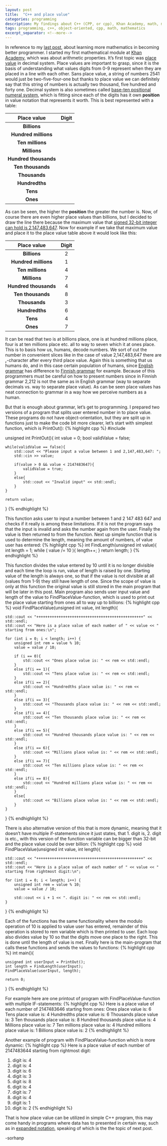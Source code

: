 ```yaml
---
layout: post
title:  "C++ and place value"
categories: programming
description: My findings about C++ (CPP, or cpp), Khan Academy, math, mathematics and place value
tags: programming, c++, object-oriented, cpp, math, mathematics
excerpt_separator: <!--more-->
---
```


[last]:/programming/2019/01/23/Math-and-cpp.html
[place_value]:http://www.montereyinstitute.org/courses/DevelopmentalMath/COURSE_TEXT_RESOURCE/U01_L1_T1_text_final.html
[khan]:https://www.khanacademy.org/
[32bitInteger]:https://en.wikipedia.org/wiki/2,147,483,647#In_computing
[positional_notation]:https://en.wikipedia.org/wiki/Positional_notation
[english_grammar]:https://www.grammarbook.com/numbers/numbers.asp
[finnish_grammar]:https://en.wikipedia.org/wiki/Finnish_numerals#Years
[expanded_notation]:https://www.mathsisfun.com/definitions/expanded-notation.html

In reference to my [last post][last], about learning more mathematics in becoming better programmer. I started my first mathematical module at [Khan Academy][khan], which was about arithmetic properties. It’s first topic was [place value][place_value] in decimal system.<!--more--> Place values are important to grasp, since it is the basis of understanding what values digits from 0-9 represent when they are placed in a line with each other. Sans place value, a string of numbers 2541 would just be two-five-four-one but thanks to place value we can definitely say that this string of numbers is actually two thousand, five hundred and forty one. Decimal system is also sometimes called [base-ten positional numeral system][positional_notation], which is fitting since each of the digits has it own **position** in value notation that represents it worth. This is best represented with a table:

| Place value |  Digit |
|:-:|:-:|
| **Billions** |  |
| **Hundred millions** |  |
| **Ten millions** |  |
| **Millions** |  |
| **Hundred thousands** |  |
| **Ten thousands** |  |
| **Thousands** |  |
| **Hundredths** |  |
| **Tens** |  |
| **Ones** |  |

As can be seen, the higher the **position** the greater the number is. Now, of course there are even higher place values than billions, but I decided to draw the line there because the maximum value that [signed 32-bit integer can hold is 2,147,483,647][32bitInteger]. Now for example if we take that maximum value and place it to the place value table above it would look like this:

| Place value |  Digit |
|:-:|:-:|
| **Billions** | 2 |
| **Hundred millions** | 1 |
| **Ten millions** | 4 |
| **Millions** | 7 |
| **Hundred thousands** | 4 |
| **Ten thousands** | 8 |
| **Thousands** | 3 |
| **Hundredths** | 6 |
| **Tens** | 4 |
| **Ones** | 7 |

It can be read that two is at billions place, one is at hundred millions place, four is at ten millions place etc. all to way to seven which it at ones place. This is to basis how us, humans, decode numbers. We sort of cut the number in convenient slices like in the case of value 2,147,483,647 there are **,**-character after every third place value. Again this is something that us humans do, and in this case certain population of humans, since [English grammar][english_grammar] has difference to [Finnish grammar][finnish_grammar] for example. Because of this programmers must be careful on how to present numbers since in Finnish grammar 2,212 is not the same as in English grammar (way to separate decimals vs. way to separate place value). As can be seen place values has neat connection to grammar in a way how we perceive numbers as a human.

But that is enough about grammar, let’s get to programming. I prepared two versions of a program that splits user entered number in to place value. These programs do not have object-orientation, but they are split up in functions just to make the code bit more clearer, let’s start with simplest function, which is PrintOut():
{% highlight cpp %}
#include <iostream>

unsigned int PrintOut(){
    int value = 0;
    bool validValue = false;
    
    while(validValue == false){
        std::cout << "Please input a value between 1 and 2,147,483,647: ";
        std::cin >> value;
        
        if(value > 0 && value < 2147483647){
            validValue = true;
        }
        else{
            std::cout << "Invalid input" << std::endl;
        }
    }
    
    return value;
}
{% endhighlight %}

This function asks user to input a number between 1 and 2 147 483 647 and checks if it really is among these limitations. If it is not the program says that the input is invalid and asks the number again from the user. Finally the value is then returned to from the function. Next up simple function that is used to determine the length, meaning the amount of numbers, of value user has entered:
{% highlight cpp %}
int FindLength(unsigned int value){
    int length = 1;
    while ( value /= 10 ){
        length++;
    }
    return length;
}
{% endhighlight %}

This function divides the value entered by 10 until it is no longer divisible and each time the loop is run, value of length is raised by one. Starting value of the length is always one, so that if the value is not divisible at all (values from 1-9) they still have length of one. Since the scope of value is only at this function the original value is still stored in the main program that will be later in this post. Main program also sends user input value and length of the value to FindPlaceValue-function, which is used to print out the place value starting from ones all to way up to billions:
{% highlight cpp %}
void FindPlaceValue(unsigned int value, int length){
    
    std::cout << "++++++++++++++++++++++++++++++++++++++++++++++++" << std::endl;
    std::cout << "Here is a place value of each number of " << value << " starting from ones:\n";
    
    for (int i = 0; i < length; i++) {
        unsigned int rem = value % 10;
        value = value / 10;
        
        if (i == 0){
            std::cout << "Ones place value is: " << rem << std::endl;
        }
        else if(i == 1){
            std::cout << "Tens place value is: " << rem << std::endl;
        }
        else if(i == 2){
            std::cout << "Hundredths place value is: " << rem << std::endl;
        }
        else if(i == 3){
            std::cout << "Thousands place value is: " << rem << std::endl;
        }
        else if(i == 4){
            std::cout << "Ten thousands place value is: " << rem << std::endl;
        }
        else if(i == 5){
            std::cout << "Hundred thousands place value is: " << rem << std::endl;
        }
        else if(i == 6){
            std::cout << "Millions place value is: " << rem << std::endl;
        }
        else if(i == 7){
            std::cout << "Ten millions place value is: " << rem << std::endl;
        }
        else if(i == 8){
            std::cout << "Hundred millions place value is: " << rem << std::endl;
        }
        else{
            std::cout << "Billions place value is: " << rem << std::endl;
        }
    }
}
{% endhighlight %}

There is also alternative version of this that is more dynamic, meaning that it doesn’t have multiple if-statements since it just states, that 1. digit is, 2. digit is etc., with this version of the function variable can be bigger than 32-bit and the place value could be over billion:
{% highlight cpp %}
void FindPlaceValue(unsigned int value, int length){
    
    std::cout << "++++++++++++++++++++++++++++++++++++++++++++++++" << std::endl;
    std::cout << "Here is a place value of each number of " << value << " starting from rightmost digit:\n";
    
    for (int i = 0; i < length; i++) {
        unsigned int rem = value % 10;
        value = value / 10;

        std::cout << i + 1 << ". digit is: " << rem << std::endl;
    }
}
{% endhighlight %}

Each of the functions has the same functionality where the modulo operation of 10 is applied to value user has entered, remainder of this operation is stored to rem variable which is then printed to user. Each loop also divides value by 10 so that the digits move one place to the right. This is done until the length of value is met. Finally here is the main-program that calls these functions and sends the values to functions:
{% highlight cpp %}
int main(){
    
    unsigned int userInput = PrintOut();
    int length = FindLength(userInput);
    FindPlaceValue(userInput, length);
    
    return 0;
}
{% endhighlight %}

For example here are one printout of program with FindPlaceValue-function with multiple IF-statements:
{% highlight cpp %}
Here is a place value of each number of 2147483646 starting from ones:
Ones place value is: 6
Tens place value is: 4
Hundredths place value is: 6
Thousands place value is: 3
Ten thousands place value is: 8
Hundred thousands place value is: 4
Millions place value is: 7
Ten millions place value is: 4
Hundred millions place value is: 1
Billions place value is: 2
{% endhighlight %}

Another example of program with FindPlaceValue-function which is more dynamic:
{% highlight cpp %}
Here is a place value of each number of 2147483644 starting from rightmost digit:
1. digit is: 4
2. digit is: 4
3. digit is: 6
4. digit is: 3
5. digit is: 8
6. digit is: 4
7. digit is: 7
8. digit is: 4
9. digit is: 1
10. digit is: 2
{% endhighlight %}

That is how place value can be utilized in simple C++ program, this may come handy in programs where data has to presented in certain way, such as in [expanded notation][expanded_notation], speaking of which is the the topic of next post.

-sorhanp